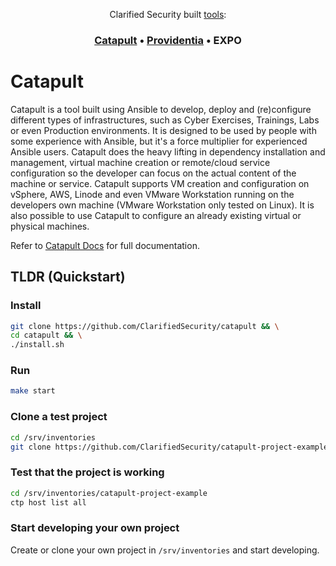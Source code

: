 <div align="center">
<p>Clarified Security built <a href="https://clarifiedsecurity.com/tools/">tools</a>:</p>
<h3>
  <a href="https://catapult.sh">Catapult</a> &bull;
  <a href="https://providentia.sh">Providentia</a> &bull;
  EXPO
</h3>
</div>

# Catapult

Catapult is a tool built using Ansible to develop, deploy and (re)configure different types of infrastructures, such as Cyber Exercises, Trainings, Labs or even Production environments. It is designed to be used by people with some experience with Ansible, but it's a force multiplier for experienced Ansible users. Catapult does the heavy lifting in dependency installation and management, virtual machine creation or remote/cloud service configuration so the developer can focus on the actual content of the machine or service. Catapult supports VM creation and configuration on vSphere, AWS, Linode and even VMware Workstation running on the developers own machine (VMware Workstation only tested on Linux). It is also possible to use Catapult to configure an already existing virtual or physical machines.

Refer to [Catapult Docs](https://clarifiedsecurity.github.io/catapult-docs/catapult/01-installation/) for full documentation.

## TLDR (Quickstart)

### Install

```sh
git clone https://github.com/ClarifiedSecurity/catapult && \
cd catapult && \
./install.sh
```

### Run

```sh
make start
```

### Clone a test project

```sh
cd /srv/inventories
git clone https://github.com/ClarifiedSecurity/catapult-project-example.git
```

### Test that the project is working

```sh
cd /srv/inventories/catapult-project-example
ctp host list all
```

### Start developing your own project

Create or clone your own project in `/srv/inventories` and start developing.

